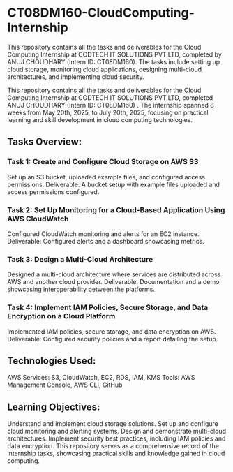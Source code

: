 # CT08DM160-CloudComputing-Internship

This repository contains all the tasks and deliverables for the Cloud Computing Internship at CODTECH IT SOLUTIONS PVT.LTD, completed by ANUJ CHOUDHARY (Intern ID: CT08DM160). The tasks include setting up cloud storage, monitoring cloud applications, designing multi-cloud architectures, and implementing cloud security.

This repository contains all the tasks and deliverables for the Cloud Computing Internship at CODTECH IT SOLUTIONS PVT.LTD, completed ANUJ CHOUDHARY (Intern ID: CT08DM160) . The internship spanned 8 weeks from May 20th, 2025, to July 20th, 2025, focusing on practical learning and skill development in cloud computing technologies.

## Tasks Overview:
### Task 1: Create and Configure Cloud Storage on AWS S3
Set up an S3 bucket, uploaded example files, and configured access permissions.
Deliverable: A bucket setup with example files uploaded and access permissions configured.

### Task 2: Set Up Monitoring for a Cloud-Based Application Using AWS CloudWatch
Configured CloudWatch monitoring and alerts for an EC2 instance.
Deliverable: Configured alerts and a dashboard showcasing metrics.

### Task 3: Design a Multi-Cloud Architecture
Designed a multi-cloud architecture where services are distributed across AWS and another cloud provider.
Deliverable: Documentation and a demo showcasing interoperability between the platforms.

### Task 4: Implement IAM Policies, Secure Storage, and Data Encryption on a Cloud Platform
Implemented IAM policies, secure storage, and data encryption on AWS.
Deliverable: Configured security policies and a report detailing the setup.

## Technologies Used:
AWS Services: S3, CloudWatch, EC2, RDS, IAM, KMS
Tools: AWS Management Console, AWS CLI, GitHub

## Learning Objectives:
Understand and implement cloud storage solutions.
Set up and configure cloud monitoring and alerting systems.
Design and demonstrate multi-cloud architectures.
Implement security best practices, including IAM policies and data encryption.
This repository serves as a comprehensive record of the internship tasks, showcasing practical skills and knowledge gained in cloud computing.

